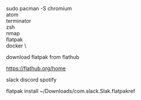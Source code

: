 sudo pacman -S chromium \
               atom \
               terminator \
               zsh \
               nmap \
               flatpak \
               docker \


download flatpak from flathub

https://flathub.org/home

slack
discord
spotify

flatpak install ~/Downloads/com.slack.Slak.flatpakref
